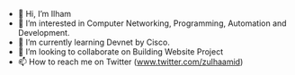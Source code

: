 - 👋 Hi, I’m Ilham
- 👀 I’m interested in Computer Networking, Programming, Automation and Development.
- 🌱 I’m currently learning Devnet by Cisco.
- 💞️ I’m looking to collaborate on Building Website Project
- 📫 How to reach me on Twitter (www.twitter.com/zulhaamid)

<!---
zulhaamid/zulhaamid is a ✨ special ✨ repository because its `README.md` (this file) appears on your GitHub profile.
You can click the Preview link to take a look at your changes.
--->
